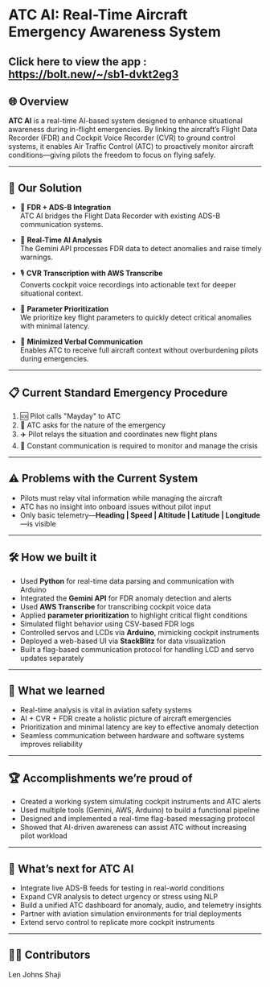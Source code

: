 # ATC AI: Real-Time Aircraft Emergency Awareness System

## Click here to view the app : https://bolt.new/~/sb1-dvkt2eg3

## 🌐 Overview
**ATC AI** is a real-time AI-based system designed to enhance situational awareness during in-flight emergencies. By linking the aircraft’s Flight Data Recorder (FDR) and Cockpit Voice Recorder (CVR) to ground control systems, it enables Air Traffic Control (ATC) to proactively monitor aircraft conditions—giving pilots the freedom to focus on flying safely.

---

## 🚀 Our Solution

- 🔗 **FDR + ADS-B Integration**  
  ATC AI bridges the Flight Data Recorder with existing ADS-B communication systems.

- 🤖 **Real-Time AI Analysis**  
  The Gemini API processes FDR data to detect anomalies and raise timely warnings.

- 🎙️ **CVR Transcription with AWS Transcribe**  
  Converts cockpit voice recordings into actionable text for deeper situational context.

- 🧠 **Parameter Prioritization**  
  We prioritize key flight parameters to quickly detect critical anomalies with minimal latency.

- 🛬 **Minimized Verbal Communication**  
  Enables ATC to receive full aircraft context without overburdening pilots during emergencies.

---

## 📋 Current Standard Emergency Procedure

1. 🆘 Pilot calls "Mayday" to ATC  
2. 🧭 ATC asks for the nature of the emergency  
3. ✈️ Pilot relays the situation and coordinates new flight plans  
4. 🔄 Constant communication is required to monitor and manage the crisis

---

## ⚠️ Problems with the Current System

- Pilots must relay vital information while managing the aircraft
- ATC has no insight into onboard issues without pilot input
- Only basic telemetry—**Heading | Speed | Altitude | Latitude | Longitude**—is visible

---

## 🛠️ How we built it

- Used **Python** for real-time data parsing and communication with Arduino
- Integrated the **Gemini API** for FDR anomaly detection and alerts
- Used **AWS Transcribe** for transcribing cockpit voice data
- Applied **parameter prioritization** to highlight critical flight conditions
- Simulated flight behavior using CSV-based FDR logs
- Controlled servos and LCDs via **Arduino**, mimicking cockpit instruments
- Deployed a web-based UI via **StackBlitz** for data visualization
- Built a flag-based communication protocol for handling LCD and servo updates separately

---

## 🧠 What we learned

- Real-time analysis is vital in aviation safety systems
- AI + CVR + FDR create a holistic picture of aircraft emergencies
- Prioritization and minimal latency are key to effective anomaly detection
- Seamless communication between hardware and software systems improves reliability

---

## 🏆 Accomplishments we’re proud of

- Created a working system simulating cockpit instruments and ATC alerts
- Used multiple tools (Gemini, AWS, Arduino) to build a functional pipeline
- Designed and implemented a real-time flag-based messaging protocol
- Showed that AI-driven awareness can assist ATC without increasing pilot workload

---

## 🚀 What’s next for ATC AI

- Integrate live ADS-B feeds for testing in real-world conditions
- Expand CVR analysis to detect urgency or stress using NLP
- Build a unified ATC dashboard for anomaly, audio, and telemetry insights
- Partner with aviation simulation environments for trial deployments
- Extend servo control to replicate more cockpit instruments

---

## 👨‍💻 Contributors
Len Johns Shaji
